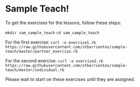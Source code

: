 Sample Teach!
=============

To get the exercises for the lessons, follow these steps:

`mkdir sam_sample_teach`
`cd sam_sample_teach`

For the first exercise:
`curl -o exercise1.rb https://raw.githubusercontent.com/stbarrientos/sample-teach/master/partner_exercise.rb`

For the second exercise:
`curl -o exercise2.rb https://raw.githubusercontent.com/stbarrientos/sample-teach/master/individual.rb`

Please wait to start on these exercises until they are assigned.
